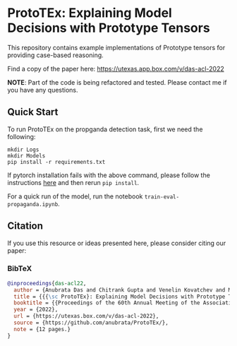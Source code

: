 # ProtoTEx: Explaining Model Decisions with Prototype Tensors 

This repository contains example implementations of Prototype tensors for providing case-based reasoning.

Find a copy of the paper here: https://utexas.app.box.com/v/das-acl-2022 

**NOTE**: Part of the code is being refactored and tested. Please contact me if you have any questions. 

## Quick Start

To run ProtoTEx on the propganda detection task, first we need the following:

```
mkdir Logs
mkdir Models
pip install -r requirements.txt
```

If pytorch installation fails with the above command, please follow the instructions [here](https://pytorch.org) and then rerun `pip install`.

For a quick run of the model, run the notebook `train-eval-propaganda.ipynb`. 

## Citation

If you use this resource or ideas presented here, please consider citing our paper:

### BibTeX

```bibtex
@inproceedings{das-acl22,
  author = {Anubrata Das and Chitrank Gupta and Venelin Kovatchev and Matthew Lease and Junyi Jessy Li},
  title = {{{\sc ProtoTEx}: Explaining Model Decisions with Prototype Tensors}},
  booktitle = {{Proceedings of the 60th Annual Meeting of the Association for Computational Linguistics (ACL)}},
  year = {2022},
  url = {https://utexas.box.com/v/das-acl-2022},
  source = {https://github.com/anubrata/ProtoTEx/},
  note = {12 pages.}
}
```
